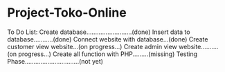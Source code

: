 # Project-Toko-Online

To Do List:
Create database..........................(done)
Insert data to database...........(done)
Connect website with database...(done)
Create customer view website...(on progress...)
Create admin view website..........(on progress...)
Create all function with PHP.........(missing)
Testing Phase...............................(not yet)

